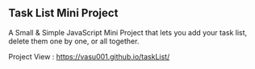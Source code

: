 ## Task List Mini Project

A Small & Simple JavaScript Mini Project that lets you add your task list, delete them one by one, or all together.

Project View : https://vasu001.github.io/taskList/
